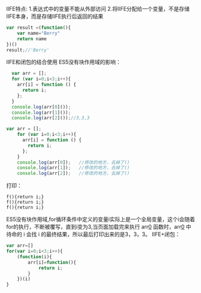 IIFE特点:
1.表达式中的变量不能从外部访问
2.将IIFE分配给一个变量，不是存储IIFE本身，而是存储IIFE执行后返回的结果
```js
var result =(function(){
    var name="Berry"
    return name
})()
result;//'Berry'
```
IIFE和闭包的结合使用
ES5没有块作用域的影响：
```js
  var arr = [];
  for (var i=0;i<3;i++){
    arr[i] = function () {
      return i;
    };
  }
  console.log(arr[0]());
  console.log(arr[1]());
  console.log(arr[2]());//3,3,3
```
```js
var arr = [];
    for (var i=0;i<3;i++){
      arr[i] = function () {
        return i;
      };
    }
    console.log(arr[0]);   //修改的地方，去掉了()
    console.log(arr[1]);   //修改的地方，去掉了()
    console.log(arr[2]);   //修改的地方，去掉了()
```
打印：
```
f(){return i;}
f(){return i;}
f(){return i;}
```
ES5没有块作用域,for循环条件中定义的变量i实际上是一个全局变量，这个i会随着for的执行，不断被覆写，直到i变为3,当页面加载完来执行 arr[0]() 函数时，arr[0]() 中待命的 i 会找 i 的最终结果，所以最后打印出来的是3，3，3。
IIFE+闭包：
```js
var arr=[]
for(var i=0;i<3;i++){
    (function(i){
        arr[i]=function(){
            return i;
        }
    })(i)
}
```